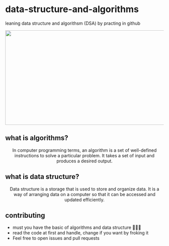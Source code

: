 # data-structure-and-algorithms


leaning data structure and algorithsm (DSA) by practing in github

<p align="center">
  <img src="https://user-images.githubusercontent.com/75932477/116763707-764ee980-aa2f-11eb-8c9e-79a39ea36e0a.jpg" width="600" height="300">
</p>

## what is algorithms?

<p align="center">
          In computer programming terms, an algorithm is a set of well-defined instructions to solve a particular problem. It takes a set of input and produces a desired output.
 
 </p>

## what is data structure?

<p align="center">
        Data structure is a storage that is used to store and organize data. It is a way of arranging data on a computer so that it can be accessed and updated efficiently.
 </p>
 
 ## contributing 
 
 - must you have the basic of algorithms and data structure 🧠🦾🦾
 - read the code at first and handle, change if you want by froking it 
 - Feel free to open issues and pull requests

